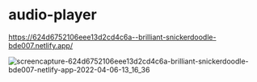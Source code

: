 # audio-player
https://624d6752106eee13d2cd4c6a--brilliant-snickerdoodle-bde007.netlify.app/

![screencapture-624d6752106eee13d2cd4c6a-brilliant-snickerdoodle-bde007-netlify-app-2022-04-06-13_16_36](https://user-images.githubusercontent.com/43813154/161953341-6da50ea1-cabc-4844-83a3-52b386c3e4f5.png)
